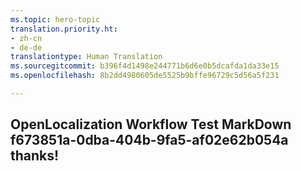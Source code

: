 ```yaml
---
ms.topic: hero-topic
translation.priority.ht:
- zh-cn
- de-de
translationtype: Human Translation
ms.sourcegitcommit: b396f4d1498e244771b6d6e0b5dcafda1da33e15
ms.openlocfilehash: 8b2dd4980605de5525b9bffe96729c5d56a5f231

---
```

## OpenLocalization Workflow Test MarkDown f673851a-0dba-404b-9fa5-af02e62b054a thanks!



<!--HONumber=Aug16_HO2-->


